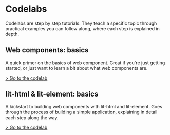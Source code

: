 # Codelabs

Codelabs are step by step tutorials. They teach a specific topic through practical examples you can follow along, where each step is explained in depth.

## Web components: basics

A quick primer on the basics of web component. Great if you're just getting started, or just want to learn a bit about what web components are.

[> Go to the codelab](/codelabs/basics/web-components.html?index=/codelabs/)

## lit-html & lit-element: basics

A kickstart to building web components with lit-html and lit-element. Goes through the process of building a simple application, explaining in detail each step along the way.

[> Go to the codelab](/codelabs/basics/lit-html.html?index=/codelabs/)
